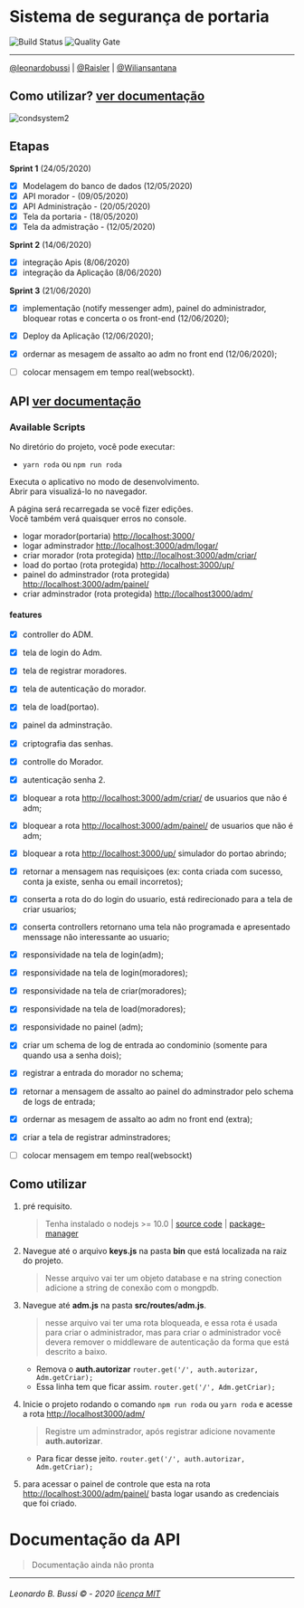 # Sistema de segurança de portaria 

![Build Status](https://travis-ci.org/condessalovelace/mavenquickstart.svg?branch=master) ![Quality Gate](https://sonarcloud.io/api/project_badges/measure?project=br.com%3Amavenquickstart&metric=alert_status)

------------------------------------------------------------
[@leonardobussi](https://github.com/leonardobussi/) | [@Raisler](https://github.com/Raisler) | [@Wiliansantana](https://github.com/Wiliansantana)

## Como utilizar? [ver documentação](#como-utilizar)

![condsystem2](https://user-images.githubusercontent.com/54999837/89251865-8b0c6700-d5ee-11ea-8689-ef42efacdd0d.png)


## **Etapas**

**Sprint 1** (24/05/2020)
* [x] Modelagem do banco de dados (12/05/2020)
* [x] API morador - (09/05/2020)
* [x] API Administração - (20/05/2020)
* [x] Tela da portaria - (18/05/2020)
* [x] Tela da admistração - (12/05/2020)

**Sprint 2** (14/06/2020)
* [x] integração Apis (8/06/2020)
* [x] integração da Aplicação (8/06/2020)

**Sprint 3** (21/06/2020)
* [x] implementação (notify messenger adm), painel do administrador, bloquear rotas e concerta o os front-end (12/06/2020);
* [x] Deploy da Aplicação (12/06/2020);
* [x] ordernar as mesagem de assalto ao adm no front end (12/06/2020);
* [ ] colocar mensagem em tempo real(websockt).



## **API** [ver documentação](#documentação-da-api)

### Available Scripts

No diretório do projeto, você pode executar:

* `yarn roda` ou `npm run roda`

Executa o aplicativo no modo de desenvolvimento.<br />
Abrir para visualizá-lo no navegador.

A página será recarregada se você fizer edições. <br />
Você também verá quaisquer erros no console.

* logar morador(portaria) [http://localhost:3000/](http://localhost:3000/)
* logar adminstrador [http://localhost:3000/adm/logar/](http://localhost:3000/funcionario/logar)
* criar morador (rota protegida) [http://localhost:3000/adm/criar/](http://localhost:3000/funcionario/criar)
* load do portao (rota protegida) [http://localhost:3000/up/](http://localhost:3000/up/)
* painel do adminstrador (rota protegida) [http://localhost:3000/adm/painel/](http://localhost:3000/adm/panel/)
* criar adminstrador (rota protegida) [http://localhost3000/adm/](http://localhost:3000/adm/)


#### features

- [x] controller do ADM.
- [x] tela de login do Adm.
- [x] tela de registrar moradores.
- [x] tela de autenticação do morador.
- [x] tela de load(portao).
- [x] painel da adminstração.
- [x] criptografia das senhas.
- [x] controlle do Morador.
- [x] autenticação senha 2.
- [x] bloquear a rota [http://localhost:3000/adm/criar/](http://localhost:3000//adm/criar/) de usuarios que não é adm;
- [x] bloquear a rota [http://localhost:3000/adm/painel/](http://localhost:3000/adm/painel/) de usuarios que não é adm;
- [x] bloquear a rota [http://localhost:3000/up/](http://localhost:3000/up/) simulador do portao abrindo;
- [x] retornar a mensagem nas requisiçoes (ex: conta criada com sucesso, conta ja existe, senha ou email incorretos);
- [x] conserta a rota do do login do usuario, está redirecionado para a tela de criar usuarios;
- [x] conserta controllers retornano uma tela não programada e apresentado menssage não interessante ao usuario;
- [x] responsividade na tela de login(adm);
- [x] responsividade na tela de login(moradores);
- [x] responsividade na tela de criar(moradores);
- [x] responsividade na tela de load(moradores);
- [x] responsividade no painel (adm);
- [x] criar um schema de log de entrada ao condominio (somente para quando usa a senha dois);
- [x] registrar a entrada do morador no schema;
- [x] retornar a mensagem de assalto ao painel do adminstrador pelo schema de logs de entrada;
- [x] ordernar as mesagem de assalto ao adm no front end (extra);
- [x] criar a tela de registrar adminstradores;
- [ ] colocar mensagem em tempo real(websockt)


## Como utilizar
1. pré requisito.
	> Tenha instalado o nodejs >= 10.0 | [source code](https://nodejs.org/en/download/) | [package-manager](https://nodejs.org/en/download/package-manager/) 
	
1. Navegue até o arquivo **keys.js** na pasta **bin** que está localizada na raiz do projeto.
	> Nesse arquivo vai ter um objeto database e na string conection adicione a string de conexão com o mongpdb.

2. Navegue até **adm.js** na pasta  **src/routes/adm.js**.
	> nesse arquivo vai ter uma rota bloqueada, e essa rota é usada para criar o administrador, mas para criar o administrador você devera remover o middleware de autenticação da forma que está descrito a baixo.
		
	- Remova o **auth.autorizar** 
	`router.get('/', auth.autorizar, Adm.getCriar);`
	- Essa linha tem que ficar assim.
	`router.get('/', Adm.getCriar);`

3. Inicie o projeto rodando o comando `npm run roda` ou `yarn roda` e acesse a rota [http://localhost3000/adm/](http://localhost3000/adm/)
	> Registre um adminstrador, após registrar adicione novamente **auth.autorizar**.
	- Para ficar desse jeito.
	`router.get('/', auth.autorizar, Adm.getCriar);`

4. para acessar o painel de controle que esta na rota [http://localhost:3000/adm/painel/](http://localhost:3000/adm/painel/) basta logar usando as credenciais que foi criado. 

# Documentação da API

> Documentação ainda não pronta 


------------------------------------------------------------------------------
###### Leonardo B. Bussi © - 2020 [licença MIT](https://raw.githubusercontent.com/leonardobussi/condsystem/master/LICENSE)
